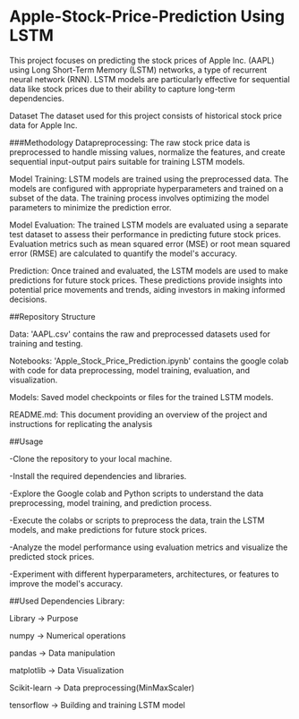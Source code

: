# Apple-Stock-Price-Prediction Using LSTM

This project focuses on predicting the stock prices of Apple Inc. (AAPL) using Long Short-Term Memory (LSTM) networks, a type of recurrent neural network (RNN). LSTM models are particularly effective for sequential data like stock prices due to their ability to capture long-term dependencies.

Dataset
The dataset used for this project consists of historical stock price data for Apple Inc.

###Methodology
Datapreprocessing: The raw stock price data is preprocessed to handle missing values, normalize the features, and create sequential input-output pairs suitable for training LSTM models.

Model Training: LSTM models are trained using the preprocessed data. The models are configured with appropriate hyperparameters and trained on a subset of the data. The training process involves optimizing the model parameters to minimize the prediction error.

Model Evaluation: The trained LSTM models are evaluated using a separate test dataset to assess their performance in predicting future stock prices. Evaluation metrics such as mean squared error (MSE) or root mean squared error (RMSE) are calculated to quantify the model's accuracy.

Prediction: Once trained and evaluated, the LSTM models are used to make predictions for future stock prices. These predictions provide insights into potential price movements and trends, aiding investors in making informed decisions.

##Repository Structure

Data: 'AAPL.csv' contains the raw and preprocessed datasets used for training and testing.

Notebooks: 'Apple_Stock_Price_Prediction.ipynb' contains the google colab with code for data preprocessing, model training, evaluation, and visualization.

Models: Saved model checkpoints or files for the trained LSTM models.

README.md: This document providing an overview of the project and instructions for replicating the analysis

##Usage

-Clone the repository to your local machine.

-Install the required dependencies and libraries.

-Explore the Google colab and Python scripts to understand the data preprocessing, model training, and prediction process.

-Execute the colabs or scripts to preprocess the data, train the LSTM models, and make predictions for future stock prices.

-Analyze the model performance using evaluation metrics and visualize the predicted stock prices.

-Experiment with different hyperparameters, architectures, or features to improve the model's accuracy.

##Used Dependencies Library:


Library →	 Purpose

numpy 	→ Numerical operations

pandas	→ Data manipulation

matplotlib	→ Data Visualization

Scikit-learn	→ Data preprocessing(MinMaxScaler)

tensorflow	→ Building and training LSTM model

